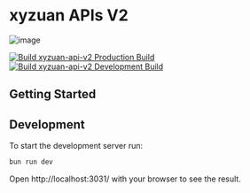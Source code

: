 # xyzuan APIs V2
![image](https://github.com/user-attachments/assets/52aba5b1-0691-4657-9daa-0ddb05ea84e3)

[![Build xyzuan-api-v2 Production Build](https://github.com/xyzuan/xyzuan.v2.be/actions/workflows/build-prod.yml/badge.svg?branch=main)](https://github.com/xyzuan/xyzuan.v2.be/actions/workflows/build-prod.yml)
[![Build xyzuan-api-v2 Development Build](https://github.com/xyzuan/xyzuan.v2.be/actions/workflows/build-dev.yml/badge.svg?branch=dev)](https://github.com/xyzuan/xyzuan.v2.be/actions/workflows/build-dev.yml)

## Getting Started
## Development

To start the development server run:

```bash
bun run dev
```

Open http://localhost:3031/ with your browser to see the result.
